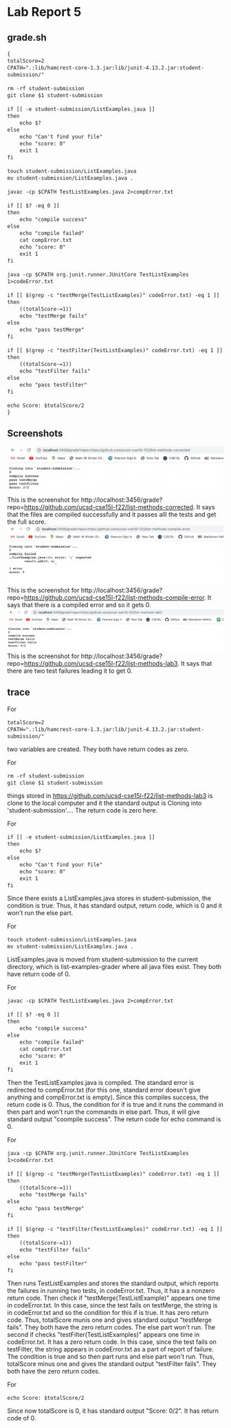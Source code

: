 # Lab Report 5
## grade.sh
~~~
{
totalScore=2
CPATH=".:lib/hamcrest-core-1.3.jar:lib/junit-4.13.2.jar:student-submission/"

rm -rf student-submission
git clone $1 student-submission

if [[ -e student-submission/ListExamples.java ]]
then
    echo $?
else
    echo "Can't find your file"
    echo "score: 0"
    exit 1
fi

touch student-submission/ListExamples.java
mv student-submission/ListExamples.java .

javac -cp $CPATH TestListExamples.java 2>compError.txt

if [[ $? -eq 0 ]]
then
    echo "compile success"
else
    echo "compile failed"
    cat compError.txt
    echo "score: 0"
    exit 1
fi 

java -cp $CPATH org.junit.runner.JUnitCore TestListExamples 1>codeError.txt

if [[ $(grep -c "testMerge(TestListExamples)" codeError.txt) -eq 1 ]]
then 
    ((totalScore-=1))
    echo "testMerge fails"
else
    echo "pass testMerge"
fi

if [[ $(grep -c "testFilter(TestListExamples)" codeError.txt) -eq 1 ]]
then 
    ((totalScore-=1))
    echo "testFilter fails"
else
    echo "pass testFilter"
fi

echo Score: $totalScore/2
}
~~~
## Screenshots
![image](correct.png)
This is the screenshot for http://localhost:3456/grade?repo=https://github.com/ucsd-cse15l-f22/list-methods-corrected. It says that the files are compiled successfully and it passes alll the tests and get the full score.
![image](error.png)
This is the screenshot for http://localhost:3456/grade?repo=https://github.com/ucsd-cse15l-f22/list-methods-compile-error. It says that there is a compiled error and so it gets 0.
![image](failure.png)
This is the screenshot for http://localhost:3456/grade?repo=https://github.com/ucsd-cse15l-f22/list-methods-lab3. It says that there are two test failures leading it to get 0.

## trace
For
~~~
totalScore=2
CPATH=".:lib/hamcrest-core-1.3.jar:lib/junit-4.13.2.jar:student-submission/"
~~~
two variables are created. They both have return codes as zero.

For
~~~
rm -rf student-submission
git clone $1 student-submission
~~~
things stored in https://github.com/ucsd-cse15l-f22/list-methods-lab3 is clone to the local computer and it the standard output is Cloning into 'student-submission'.... The return code is zero here.

For
~~~
if [[ -e student-submission/ListExamples.java ]]
then
    echo $?
else
    echo "Can't find your file"
    echo "score: 0"
    exit 1
fi
~~~
Since there exists a ListExamples.java stores in student-submission, the condition is true. Thus, it has standard output, return code, which is 0 and it won't run the else part.

For 
~~~
touch student-submission/ListExamples.java
mv student-submission/ListExamples.java .
~~~
ListExamples.java is moved from student-submission to the current directory, which is list-examples-grader where all java files exist. They both have return code of 0.

For 
~~~
javac -cp $CPATH TestListExamples.java 2>compError.txt

if [[ $? -eq 0 ]]
then
    echo "compile success"
else
    echo "compile failed"
    cat compError.txt
    echo "score: 0"
    exit 1
fi 
~~~
Then the TestListExamples.java is compiled. The standard error is redirected to compError.txt (for this one, standard error doesn't give anything and compError.txt is empty). Since this compiles success, the return code is 0. Thus, the condition for if is true and it runs the command in then part and won't run the commands in else part. Thus, it will give standard output "coompile success". The return code for echo command is 0.

For 
~~~
java -cp $CPATH org.junit.runner.JUnitCore TestListExamples 1>codeError.txt

if [[ $(grep -c "testMerge(TestListExamples)" codeError.txt) -eq 1 ]]
then 
    ((totalScore-=1))
    echo "testMerge fails"
else
    echo "pass testMerge"
fi

if [[ $(grep -c "testFilter(TestListExamples)" codeError.txt) -eq 1 ]]
then 
    ((totalScore-=1))
    echo "testFilter fails"
else
    echo "pass testFilter"
fi
~~~
Then runs TestListExamples and stores the standard output, which reports the failures in running two tests, in codeError.txt. Thus, it has a a nonzero return code. Then check if "testMerge(TestListExample)" appears one time in codeError.txt. In this case, since the test fails on testMerge, the string is in codeError.txt and so the condition for this if is true. It has zero return code. Thus, totalScore munis one and gives standard output "testMerge fails". They both have the zero return codes. The else part won't run. The second if checks "testFilter(TestListExamples)" appears one time in codeError.txt. It has a zero return code. In this case, since the test fails on testFilter, the string appears in codeError.txt as a part of report of failure. The condition is true and so then part runs and else part won't run. Thus, totalScore minus one and gives the standard output "testFilter fails". They both have the zero return codes.

For
~~~
echo Score: $totalScore/2
~~~
Since now totalScore is 0, it has standard output "Score: 0/2". It has return code of 0.